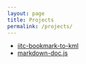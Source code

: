 ```yaml
---
layout: page
title: Projects
permalink: /projects/
---
```


- [iitc-bookmark-to-kml](http://biggates.github.io/iitc-bookmark-to-kml/)
- [markdown-doc.js](https://github.com/biggates/markdown-doc.js)